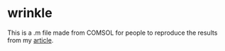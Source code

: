 # wrinkle
This is a .m file made from COMSOL for people to reproduce the results from my [article](https://chaozhuang22.github.io/fea/wrinkle/).
